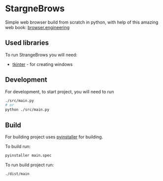 # StargneBrows

Simple web browser build from scratch in python, with help of this amazing web book: [browser.engineering](https://browser.engineering/)

## Used libraries

To run StrangeBrows you will need:

-   [tkinter](https://docs.python.org/3/library/tkinter.html) - for creating windows

## Development

For development, to start project, you will need to run

```bash
./src/main.py
# or
python ./src/main.py
```

## Build

For building project uses [pyinstaller](https://pyinstaller.org/en/stable/) for building.

To build run:

```bash
pyinstaller main.spec
```

To run build project run:

```bash
./dist/main
```
